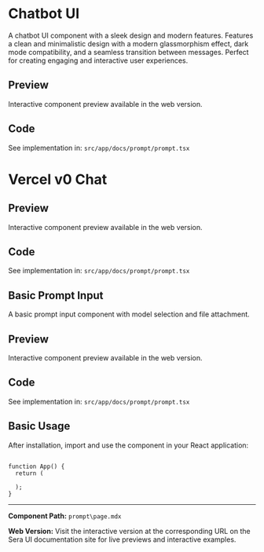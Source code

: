 # Chatbot UI 
A chatbot UI component with a sleek design and modern features. Features a clean and minimalistic design with a modern glassmorphism effect, dark mode compatibility, and a seamless transition between messages. Perfect for creating engaging and interactive user experiences.

## Preview

Interactive component preview available in the web version.

## Code

See implementation in: `src/app/docs/prompt/prompt.tsx`

# Vercel v0 Chat

## Preview

Interactive component preview available in the web version.

## Code

See implementation in: `src/app/docs/prompt/prompt.tsx`

## Basic Prompt Input
A basic prompt input component with model selection and file attachment.

## Preview

Interactive component preview available in the web version.

## Code

See implementation in: `src/app/docs/prompt/prompt.tsx`

## Basic Usage

After installation, import and use the component in your React application:

```tsx

function App() {
  return (

  );
}
```

---

**Component Path:** `prompt\page.mdx`

**Web Version:** Visit the interactive version at the corresponding URL on the Sera UI documentation site for live previews and interactive examples.
